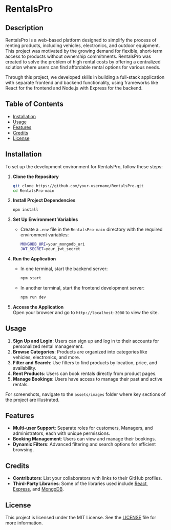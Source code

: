 
# RentalsPro

## Description

RentalsPro is a web-based platform designed to simplify the process of renting products, including vehicles, electronics, and outdoor equipment. This project was motivated by the growing demand for flexible, short-term access to products without ownership commitments. RentalsPro was created to solve the problem of high rental costs by offering a centralized solution where users can find affordable rental options for various needs.

Through this project, we developed skills in building a full-stack application with separate frontend and backend functionality, using frameworks like React for the frontend and Node.js with Express for the backend.

## Table of Contents

- [Installation](#installation)
- [Usage](#usage)
- [Features](#features)
- [Credits](#credits)
- [License](#license)

## Installation

To set up the development environment for RentalsPro, follow these steps:

1. **Clone the Repository**
   ```bash
   git clone https://github.com/your-username/RentalsPro.git
   cd RentalsPro-main
   ```

2. **Install Project Dependencies**
   ```bash
   npm install
   ```

3. **Set Up Environment Variables**  
   - Create a `.env` file in the `RentalsPro-main` directory with the required environment variables:
     ```bash
     MONGODB_URI=your_mongodb_uri
     JWT_SECRET=your_jwt_secret
     ```

4. **Run the Application**
   - In one terminal, start the backend server:
     ```bash
     npm start
     ```
   - In another terminal, start the frontend development server:
     ```bash
     npm run dev
     ```

5. **Access the Application**  
   Open your browser and go to `http://localhost:3000` to view the site.

## Usage

1. **Sign Up and Login**: Users can sign up and log in to their accounts for personalized rental management.
2. **Browse Categories**: Products are organized into categories like vehicles, electronics, and more.
3. **Filter and Search**: Use filters to find products by location, price, and availability.
4. **Rent Products**: Users can book rentals directly from product pages.
5. **Manage Bookings**: Users have access to manage their past and active rentals.

For screenshots, navigate to the `assets/images` folder where key sections of the project are illustrated.

## Features

- **Multi-user Support**: Separate roles for customers, Managers, and administrators, each with unique permissions.
- **Booking Management**: Users can view and manage their bookings.
- **Dynamic Filters**: Advanced filtering and search options for efficient browsing.

## Credits

- **Contributors**: List your collaborators with links to their GitHub profiles.
- **Third-Party Libraries**: Some of the libraries used include [React](https://reactjs.org/), [Express](https://expressjs.com/), and [MongoDB](https://www.mongodb.com/).

## License

This project is licensed under the MIT License. See the [LICENSE](LICENSE) file for more information.
